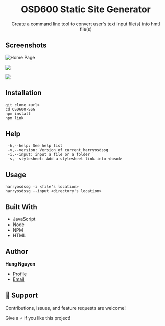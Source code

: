 <h1 align="center">OSD600 Static Site Generator</h1>

<p align="center">Create a command line tool to convert user's text input file(s) into hmtl file(s)</p>


## Screenshots

![Home Page](/screenshots/1.png "Home Page")

![](/screenshots/2.png)

![](/screenshots/3.png)

## Installation
```
git clone <url>
cd OSD600-SSG
npm install
npm link
```
## Help
```
 -h,--help: See help list
 -v,--version: Version of current harryosdssg
 -i,--input: input a file or a folder
 -s,--stylesheet: Add a stylesheet link into <head>
```

## Usage
```
harryosdssg -i <file's location>
harryosdssg --input <directory's location>
```

## Built With

- JavaScript
- Node
- NPM
- HTML

## Author

**Hung Nguyen**

- [Profile](https://github.com/nguyenhung15913")
- [Email](mailto:hnguyen97@myseneca.ca")

## 🤝 Support

Contributions, issues, and feature requests are welcome!

Give a ⭐️ if you like this project!
